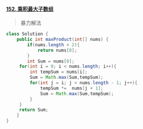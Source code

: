 #### [152. 乘积最大子数组](https://leetcode-cn.com/problems/maximum-product-subarray/)

> 暴力解法

```java
class Solution {
    public int maxProduct(int[] nums) {
        if(nums.length < 2){
            return nums[0];
        }
        int Sum = nums[0];
     for(int i = 0; i < nums.length; i++){
         int tempSum = nums[i];
         Sum = Math.max(Sum,tempSum);
         for(int j = i; j < nums.length - 1; j++){
             tempSum *=  nums[j + 1];
             Sum = Math.max(Sum,tempSum);          
         }
     }
     return Sum;
    }
}
```

